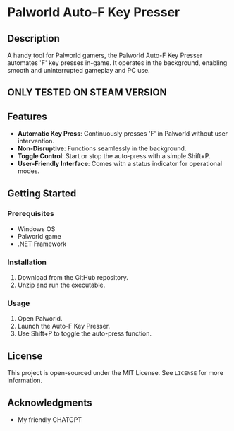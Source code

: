 # Palworld Auto-F Key Presser

## Description
A handy tool for Palworld gamers, the Palworld Auto-F Key Presser automates 'F' key presses in-game. It operates in the background, enabling smooth and uninterrupted gameplay and PC use.  
## ONLY TESTED ON STEAM VERSION
## Features
- **Automatic Key Press**: Continuously presses 'F' in Palworld without user intervention.
- **Non-Disruptive**: Functions seamlessly in the background.
- **Toggle Control**: Start or stop the auto-press with a simple Shift+P.
- **User-Friendly Interface**: Comes with a status indicator for operational modes.

## Getting Started

### Prerequisites
- Windows OS
- Palworld game
- .NET Framework

### Installation
1. Download from the GitHub repository.
2. Unzip and run the executable.

### Usage
1. Open Palworld.
2. Launch the Auto-F Key Presser.
3. Use Shift+P to toggle the auto-press function.

## License
This project is open-sourced under the MIT License. See `LICENSE` for more information.

## Acknowledgments
- My friendly CHATGPT
  
